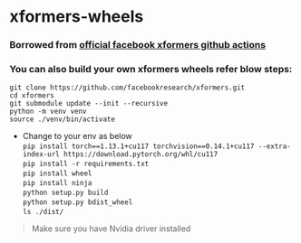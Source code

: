# xformers-wheels

### Borrowed from [official facebook xformers github actions](https://github.com/facebookresearch/xformers/actions/workflows/wheels.yml)

### You can also build your own xformers wheels refer blow steps:  

`git clone https://github.com/facebookresearch/xformers.git`  
`cd xformers`  
`git submodule update --init --recursive`  
`python -m venv venv`  
`source ./venv/bin/activate`  
* Change to your env as below    
`pip install torch==1.13.1+cu117 torchvision==0.14.1+cu117 --extra-index-url https://download.pytorch.org/whl/cu117`  
`pip install -r requirements.txt`  
`pip install wheel`  
`pip install ninja`  
`python setup.py build`  
`python setup.py bdist_wheel`  
`ls ./dist/`  

> Make sure you have Nvidia driver installed  
